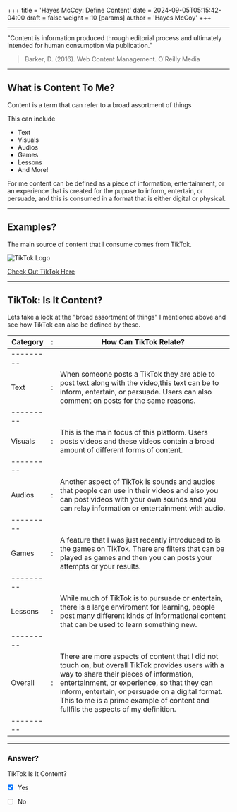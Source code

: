 +++
title = 'Hayes McCoy: Define Content'
date = 2024-09-05T05:15:42-04:00
draft = false
weight = 10
[params]
	author = 'Hayes McCoy'
+++

---

"Content is information produced through editorial process and ultimately intended 
for human consumption via publication."
> Barker, D. (2016). Web Content Management. O'Reilly Media

---

## What is Content To Me?

Content is a term that can refer to a broad assortment of things

This can include 

+ Text
+ Visuals
+ Audios
+ Games
+ Lessons
+ And More!

For me content can be defined as a piece of information, entertainment, or
an experience that is created for the pupose to inform, entertain, or persuade, 
and this is consumed in a format that is either digital or physical. 

---

## Examples?

The main source of content that I consume comes from TikTok.

![TikTok Logo](/posts/tiktok_logo.png)

[Check Out TikTok Here](https://www.tiktok.com/en/)

---

## TikTok: Is It Content?

Lets take a look at the "broad assortment of things" I mentioned above and 
see how TikTok can also be defined by these.

| Category | :   | How Can TikTok Relate?  | 
|----------|-----|---------|
|--------- |     |         |
| Text     | :   |	When someone posts a TikTok they are able to post text along with the video,this text can be to inform, entertain, or persuade. Users can also comment on posts for the same reasons.	|
|--------- |     |         |
| Visuals  | :   |	This is the main focus of this platform. Users posts videos and these videos contain a broad amount of different forms of content.	|
|--------- |     |         |
| Audios   | :   |	Another aspect of TikTok is sounds and audios that people can use in their videos and also you can post videos with your own sounds and you can relay information or entertainment with audio.	|
|--------- |     |         |
| Games    | :   |	A feature that I was just recently introduced to is the games on TikTok. There are filters that can be played as games and then you can posts your attempts or your results.	|
|--------- |     |         |
| Lessons  | :   |	While much of TikTok is to pursuade or entertain, there is a large enviroment for learning, people post many different kinds of informational content that can be used to learn something new.	|
|--------- |     |         |
| Overall  | :   |	There are more aspects of content that I did not touch on, but overall TikTok provides users with a way to share their pieces of information, entertainment, or experience, so that they can inform, entertain, or persuade on a digital format. This to me is a prime example of content and fullfils the aspects of my definition.	|
|--------- |     |         |

---

### Answer?

TikTok Is It Content?

- [x] Yes
- [ ] No

